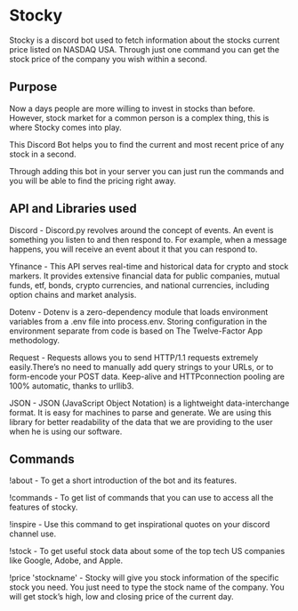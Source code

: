 # Stocky

Stocky is a discord bot used to fetch information about the stocks current price listed on NASDAQ USA. Through just one command you can get the stock price of the company you wish within a second.

## Purpose 
Now a days people are more willing to invest in stocks than before. However, stock market for a common person is a complex thing, this is where Stocky comes into play.

This Discord Bot helps you to find the current and most recent price of any stock in a second. 

Through adding this bot in your server you can just run the commands and you will be able to find the pricing right away.

## API and Libraries used

Discord - Discord.py revolves around the concept of events. An event is something you listen to and then respond to. For example, when a message happens, you will receive an event about it that you can respond to. 

Yfinance - This API serves real-time and historical data for crypto and stock markers. It provides extensive financial data for public companies, mutual funds, etf, bonds, crypto currencies, and national currencies, including option chains and market analysis. 

Dotenv - Dotenv is a zero-dependency module that loads environment variables from a .env file into process.env. Storing configuration in the environment separate from code is based on The Twelve-Factor App methodology.

Request - Requests allows you to send HTTP/1.1 requests extremely easily.There’s no need to manually add query strings to your URLs, or to form-encode your POST data. Keep-alive and HTTPconnection pooling are 100% automatic, thanks to urllib3. 

JSON - JSON (JavaScript Object Notation) is a lightweight data-interchange format. It is easy for machines to parse and generate. We are using this library for better readability of the data that we are providing to the user when he is using our software. 


## Commands

!about - To get a short introduction of the bot and its features.

!commands - To get list of commands that you can use to access all the features of stocky.

!inspire - Use this command to get inspirational quotes on your discord channel use. 

!stock - To get useful stock data about some of the top tech US companies like Google, Adobe, and Apple.

!price 'stockname' - Stocky will give you stock information of the specific stock you need. You just need to type the stock name of the company. You will get stock’s high, low and closing price of the current day.

